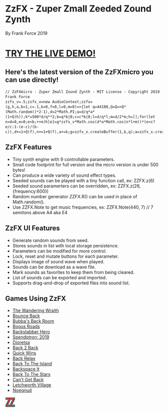 # ZzFX - Zuper Zmall Zeeded Zound Zynth
By Frank Force 2019

# [TRY THE LIVE DEMO!](https://zzfx.3d2k.com)


## Here's the latest version of the ZzFXmicro you can use directly!

```
// ZzFXmicro - Zuper Zmall Zound Zynth - MIT License - Copyright 2019 Frank Force
zzfx_v=.5;zzfx_x=new AudioContext;zzfx=(g,h,a,b=1,c=.1,k=0,f=0,l=0,m=0)=>{let q=44100,Q=Q=>Q*(Math.random()*2-1),d=2*Math.PI;a=d/q*a*(1+Q(h));k*=500*d/q**2;b=q*b|0;c=c*b|0;l=d/q*l;m=d/2*m;h=[];for(let n=d=0,e=0;e<b;++e)h[e]=g*zzfx_v*Math.cos(d*a*Math.cos(n*l+m))*(e<c?e/c:1-(e-c)/(b-c)),d+=1+Q(f),n+=1+Q(f),a+=k;g=zzfx_x.createBuffer(1,b,q);a=zzfx_x.createBufferSource();g.getChannelData(0).set(h);a.buffer=g;a.connect(zzfx_x.destination);a.start()}
```

## ZzFX Features

- Tiny synth engine with 9 controllable parameters.
- Small code footprint for full version and the micro version is under 500 bytes!
- Can produce a wide variety of sound effect types.
- Seeded sounds can be played with a tiny function call, ex: ZZFX.z(6)
- Seeded sound paramerters can be overridden, ex: ZZFX.z(26,{frequency:600})
- Random number generator ZZFX.R() can be used in place of Math.random().
- Use ZZFX.Note to get music frequencies, ex: ZZFX.Note(440, 7) // 7 semitons above A4 aka E4

## ZzFX UI Features

- Generate random sounds from seed.
- Stores sounds in list with local storage persistence.
- Parameters can be modified for more control.
- Lock, reset and mutate buttons for each parameter.
- Displays image of sound wave when played.
- Sounds can be download as a wave file.
- Mark sounds as favorites to keep them from being cleared.
- List of sounds can be exported and imported.
- Supports drag-and-drop of exported files into sound list.

## Games Using ZzFX

- [The Wandering Wraith](https://js13kgames.com/entries/the-wandering-wraith)
- [Bounce Back](https://js13kgames.com/entries/bounce-back)
- [Bubba's Back Room](https://js13kgames.com/entries/bubbas-back-room)
- [Bogus Roads](https://killedbyapixel.itch.io/bogus-roads)
- [Backstabber Hero](https://js13kgames.com/entries/backstabber-hero)
- [Spendotron: 2019](https://killedbyapixel.itch.io/currency-wars)
- [Dioretsa](https://js13kgames.com/entries/20461-dioretsa)
- [Back 2 Back](https://js13kgames.com/entries/back-2-back)
- [Quick Wins](https://js13kgames.com/entries/quick-wins)
- [Back Relax](http://js13kgames.com/entries/back-relax)
- [Back To The Island](https://js13kgames.com/entries/back-to-the-island)
- [Backspace It](http://js13kgames.com/entries/backspace-it)
- [Back To The Stars](https://js13kgames.com/entries/back-to-the-stars)
- [Can't Get Back](https://js13kgames.com/entries/cant-get-back)
- [Letchworth Village](https://js13kgames.com/entries/letchworth-village)
- [Noegnud](https://js13kgames.com/entries/noegnud)

![ZzFX Image](/favicon.png) 

